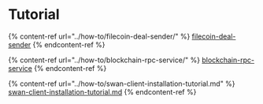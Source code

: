 # Tutorial

{% content-ref url="../how-to/filecoin-deal-sender/" %}
[filecoin-deal-sender](../how-to/filecoin-deal-sender/)
{% endcontent-ref %}

{% content-ref url="../how-to/blockchain-rpc-service/" %}
[blockchain-rpc-service](../how-to/blockchain-rpc-service/)
{% endcontent-ref %}

{% content-ref url="../how-to/swan-client-installation-tutorial.md" %}
[swan-client-installation-tutorial.md](../how-to/swan-client-installation-tutorial.md)
{% endcontent-ref %}

